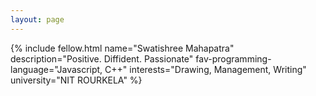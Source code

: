 ```yaml
---
layout: page
---
```


{% include fellow.html
name="Swatishree Mahapatra"
description="Positive. Diffident. Passionate"
fav-programming-language="Javascript, C++"
interests="Drawing, Management, Writing"
university="NIT ROURKELA"
%}